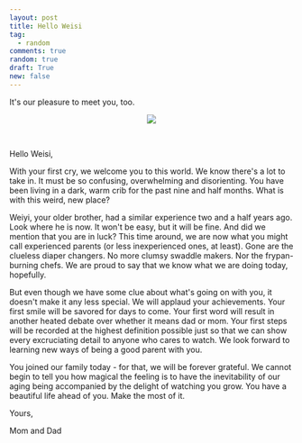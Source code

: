 ```yaml
---
layout: post
title: Hello Weisi
tag:
  - random
comments: true
random: true
draft: True
new: false
---
```


It's our pleasure to meet you, too.

<p float="left" align="middle">
  <img src="https://shawenyao.github.io/Photos/Random/wg.jpg"/>
</p>

<br>

Hello Weisi,

With your first cry, we welcome you to this world. We know there's a lot to take in. It must be so confusing, overwhelming and disorienting. You have been living in a dark, warm crib for the past nine and half months. What is with this weird, new place?

Weiyi, your older brother, had a similar experience two and a half years ago. Look where he is now. It won't be easy, but it will be fine. And did we mention that you are in luck? This time around, we are now what you might call experienced parents (or less inexperienced ones, at least). Gone are the clueless diaper changers. No more clumsy swaddle makers. Nor the frypan-burning chefs. We are proud to say that we know what we are doing today, hopefully.

But even though we have some clue about what's going on with you, it doesn't make it any less special. We will applaud your achievements. Your first smile will be savored for days to come. Your first word will result in another heated debate over whether it means dad or mom. Your first steps will be recorded at the highest definition possible just so that we can show every excruciating detail to anyone who cares to watch. We look forward to learning new ways of being a good parent with you.

You joined our family today - for that, we will be forever grateful. We cannot begin to tell you how magical the feeling is to have the inevitability of our aging being accompanied by the delight of watching you grow. You have a beautiful life ahead of you. Make the most of it. 

Yours,

Mom and Dad
